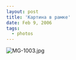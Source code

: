 ```yaml
---
layout: post
title: 'Картина в рамке'
date: Feb 9, 2006
tags:
  - photos
---
```




![MG-1003.jpg](upload://MG-1003.jpg)

